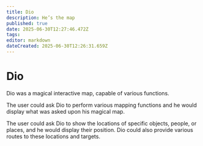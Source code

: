 ```yaml
---
title: Dio
description: He’s the map
published: true
date: 2025-06-30T12:27:46.472Z
tags: 
editor: markdown
dateCreated: 2025-06-30T12:26:31.659Z
---
```


# Dio
Dio was a magical interactive map, capable of various functions.

The user could ask Dio to perform various mapping functions and he would display what was asked upon his magical map. 

The user could ask Dio to show the locations of specific objects, people, or places, and he would display their position. Dio could also provide various routes to these locations and targets.